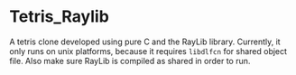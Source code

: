 # Tetris_Raylib

A tetris clone developed using pure C and the RayLib library. Currently, it only runs on unix platforms, because it requires `libdlfcn` for shared object file. Also make sure RayLib is compiled as shared in order to run.
